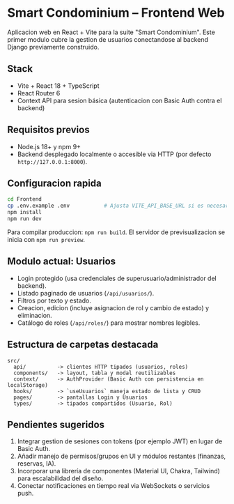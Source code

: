﻿# Smart Condominium – Frontend Web

Aplicacion web en React + Vite para la suite "Smart Condominium". Este primer modulo cubre la gestion de usuarios conectandose al backend Django previamente construido.

## Stack

- Vite + React 18 + TypeScript
- React Router 6
- Context API para sesion básica (autenticacion con Basic Auth contra el backend)

## Requisitos previos

- Node.js 18+ y npm 9+
- Backend desplegado localmente o accesible via HTTP (por defecto `http://127.0.0.1:8000`).

## Configuracion rapida

```bash
cd Frontend
cp .env.example .env           # Ajusta VITE_API_BASE_URL si es necesario
npm install
npm run dev
```

Para compilar produccion: `npm run build`. El servidor de previsualizacion se inicia con `npm run preview`.

## Modulo actual: Usuarios

- Login protegido (usa credenciales de superusuario/administrador del backend).
- Listado paginado de usuarios (`/api/usuarios/`).
- Filtros por texto y estado.
- Creacion, edicion (incluye asignacion de rol y cambio de estado) y eliminacion.
- Catálogo de roles (`/api/roles/`) para mostrar nombres legibles.

## Estructura de carpetas destacada

```
src/
  api/          -> clientes HTTP tipados (usuarios, roles)
  components/   -> layout, tabla y modal reutilizables
  context/      -> AuthProvider (Basic Auth con persistencia en localStorage)
  hooks/        -> `useUsuarios` maneja estado de lista y CRUD
  pages/        -> pantallas Login y Usuarios
  types/        -> tipados compartidos (Usuario, Rol)
```

## Pendientes sugeridos

1. Integrar gestion de sesiones con tokens (por ejemplo JWT) en lugar de Basic Auth.
2. Añadir manejo de permisos/grupos en UI y módulos restantes (finanzas, reservas, IA).
3. Incorporar una librería de componentes (Material UI, Chakra, Tailwind) para escalabilidad del diseño.
4. Conectar notificaciones en tiempo real via WebSockets o servicios push.